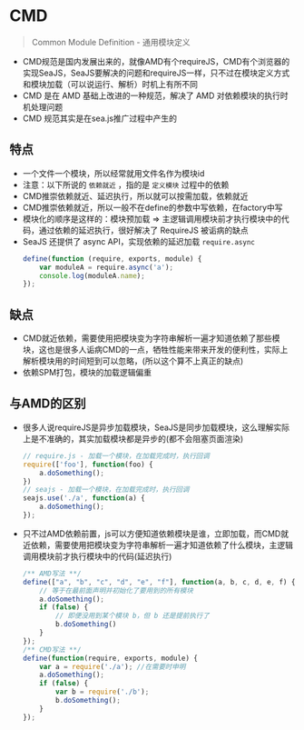 # CMD

> Common Module Definition - 通用模块定义

- CMD规范是国内发展出来的，就像AMD有个requireJS，CMD有个浏览器的实现SeaJS，SeaJS要解决的问题和requireJS一样，只不过在模块定义方式和模块加载（可以说运行、解析）时机上有所不同
- CMD 是在 AMD 基础上改进的一种规范，解决了 AMD 对依赖模块的执行时机处理问题
- CMD 规范其实是在sea.js推广过程中产生的

## 特点
- 一个文件一个模块，所以经常就用文件名作为模块id
- 注意：以下所说的 `依赖就近` ，指的是 `定义模块` 过程中的依赖
- CMD推崇依赖就近、延迟执行，所以就可以按需加载，依赖就近
- CMD推崇依赖就近，所以一般不在define的参数中写依赖，在factory中写
- 模块化的顺序是这样的：模块预加载 => 主逻辑调用模块前才执行模块中的代码，通过依赖的延迟执行，很好解决了 RequireJS 被诟病的缺点
- SeaJS 还提供了 async API，实现依赖的延迟加载 `require.async`
    ```js
    define(function (require, exports, module) {
        var moduleA = require.async('a');
        console.log(moduleA.name);
    });
    ```
## 缺点
- CMD就近依赖，需要使用把模块变为字符串解析一遍才知道依赖了那些模块，这也是很多人诟病CMD的一点，牺牲性能来带来开发的便利性，实际上解析模块用的时间短到可以忽略，(所以这个算不上真正的缺点)
- 依赖SPM打包，模块的加载逻辑偏重

## 与AMD的区别
- 很多人说requireJS是异步加载模块，SeaJS是同步加载模块，这么理解实际上是不准确的，其实加载模块都是异步的(都不会阻塞页面渲染)
    ```js
    // require.js - 加载一个模块，在加载完成时，执行回调
    require(['foo'], function(foo) {
        a.doSomething();
    })
    // seajs - 加载一个模块，在加载完成时，执行回调
    seajs.use('./a', function(a) {
        a.doSomething();
    });
    ```
- 只不过AMD依赖前置，js可以方便知道依赖模块是谁，立即加载，而CMD就近依赖，需要使用把模块变为字符串解析一遍才知道依赖了什么模块，主逻辑调用模块前才执行模块中的代码(延迟执行)
    ```js
    /** AMD写法 **/
    define(["a", "b", "c", "d", "e", "f"], function(a, b, c, d, e, f) { 
        // 等于在最前面声明并初始化了要用到的所有模块
        a.doSomething();
        if (false) {
            // 即便没用到某个模块 b，但 b 还是提前执行了
            b.doSomething()
        } 
    });
    /** CMD写法 **/
    define(function(require, exports, module) {
        var a = require('./a'); //在需要时申明
        a.doSomething();
        if (false) {
            var b = require('./b');
            b.doSomething();
        }
    });
    ```